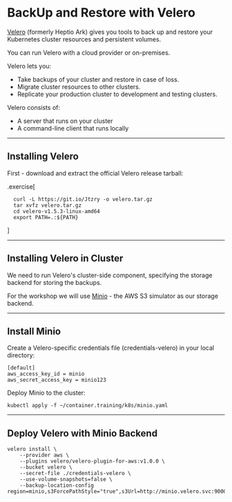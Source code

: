 # BackUp and Restore with Velero

[Velero](https://velero.io) (formerly Heptio Ark) gives you tools to back up and restore your Kubernetes cluster resources and persistent volumes. 

You can run Velero with a cloud provider or on-premises. 

Velero lets you:

- Take backups of your cluster and restore in case of loss.
- Migrate cluster resources to other clusters.
- Replicate your production cluster to development and testing clusters.

Velero consists of:

- A server that runs on your cluster
- A command-line client that runs locally

---

## Installing Velero

First - download and extract the official Velero release tarball:

.exercise[
```
  curl -L https://git.io/Jtzry -o velero.tar.gz
  tar xvfz velero.tar.gz
  cd velero-v1.5.3-linux-amd64
  export PATH=.:${PATH}
```
]

---
## Installing Velero in Cluster

We need to run Velero's cluster-side component, specifying the storage backend for storing the backups.

For the workshop we will use [Minio](https://minio.io) - the AWS S3 simulator as our storage backend.

---
## Install Minio

Create a Velero-specific credentials file (credentials-velero) in your local directory:
```
[default]
aws_access_key_id = minio
aws_secret_access_key = minio123
```

Deploy Minio to the cluster:

```
kubectl apply -f ~/container.training/k8s/minio.yaml
```
---
## Deploy Velero with Minio Backend

```
velero install \
    --provider aws \
    --plugins velero/velero-plugin-for-aws:v1.0.0 \
    --bucket velero \
    --secret-file ./credentials-velero \
    --use-volume-snapshots=false \
    --backup-location-config region=minio,s3ForcePathStyle="true",s3Url=http://minio.velero.svc:9000 
```


